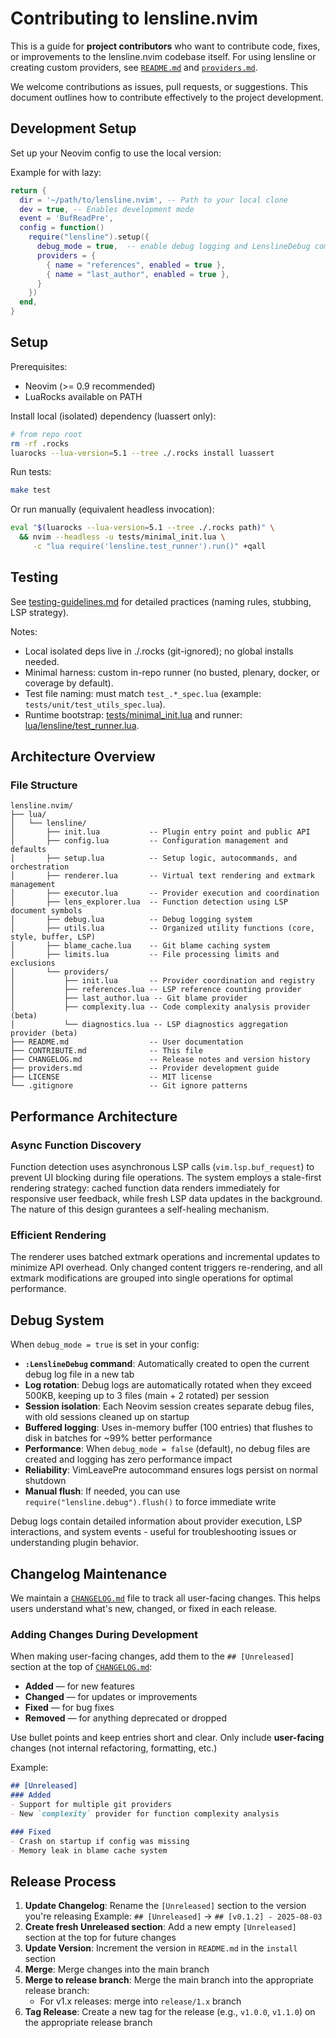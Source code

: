 # Contributing to lensline.nvim

This is a guide for **project contributors** who want to contribute code, fixes, or improvements to the lensline.nvim codebase itself. For using lensline or creating custom providers, see [`README.md`](README.md) and [`providers.md`](providers.md).

We welcome contributions as issues, pull requests, or suggestions. This document outlines how to contribute effectively to the project development.

## Development Setup

Set up your Neovim config to use the local version:

Example for with lazy:

```lua
return {
  dir = '~/path/to/lensline.nvim', -- Path to your local clone
  dev = true, -- Enables development mode
  event = 'BufReadPre',
  config = function()
    require("lensline").setup({
      debug_mode = true,  -- enable debug logging and LenslineDebug command
      providers = {
        { name = "references", enabled = true },
        { name = "last_author", enabled = true },
      }
    })
  end,
}
```

## Setup

Prerequisites:
- Neovim (>= 0.9 recommended)
- LuaRocks available on PATH

Install local (isolated) dependency (luassert only):
```bash
# from repo root
rm -rf .rocks
luarocks --lua-version=5.1 --tree ./.rocks install luassert
```

Run tests:
```bash
make test
```

Or run manually (equivalent headless invocation):
```bash
eval "$(luarocks --lua-version=5.1 --tree ./.rocks path)" \
  && nvim --headless -u tests/minimal_init.lua \
     -c "lua require('lensline.test_runner').run()" +qall
```

## Testing

See [testing-guidelines.md](testing-guidelines.md:1) for detailed practices (naming rules, stubbing, LSP strategy).

Notes:
- Local isolated deps live in ./.rocks (git-ignored); no global installs needed.
- Minimal harness: custom in-repo runner (no busted, plenary, docker, or coverage by default).
- Test file naming: must match `test_.*_spec.lua` (example: `tests/unit/test_utils_spec.lua`).
- Runtime bootstrap: [tests/minimal_init.lua](tests/minimal_init.lua:1) and runner: [lua/lensline/test_runner.lua](lua/lensline/test_runner.lua:1).

## Architecture Overview

### File Structure

```
lensline.nvim/
├── lua/
│   └── lensline/
│       ├── init.lua           -- Plugin entry point and public API
│       ├── config.lua         -- Configuration management and defaults
│       ├── setup.lua          -- Setup logic, autocommands, and orchestration
│       ├── renderer.lua       -- Virtual text rendering and extmark management
│       ├── executor.lua       -- Provider execution and coordination
│       ├── lens_explorer.lua  -- Function detection using LSP document symbols
│       ├── debug.lua          -- Debug logging system
│       ├── utils.lua          -- Organized utility functions (core, style, buffer, LSP)
│       ├── blame_cache.lua    -- Git blame caching system
│       ├── limits.lua         -- File processing limits and exclusions
│       └── providers/
│           ├── init.lua       -- Provider coordination and registry
│           ├── references.lua -- LSP reference counting provider
│           ├── last_author.lua -- Git blame provider
│           ├── complexity.lua -- Code complexity analysis provider (beta)
│           └── diagnostics.lua -- LSP diagnostics aggregation provider (beta)
├── README.md                  -- User documentation
├── CONTRIBUTE.md              -- This file
├── CHANGELOG.md               -- Release notes and version history
├── providers.md               -- Provider development guide
├── LICENSE                    -- MIT license
└── .gitignore                 -- Git ignore patterns
```

## Performance Architecture

### Async Function Discovery
Function detection uses asynchronous LSP calls (`vim.lsp.buf_request`) to prevent UI blocking during file operations. The system employs a stale-first rendering strategy: cached function data renders immediately for responsive user feedback, while fresh LSP data updates in the background. The nature of this design gurantees a self-healing mechanism.

### Efficient Rendering
The renderer uses batched extmark operations and incremental updates to minimize API overhead. Only changed content triggers re-rendering, and all extmark modifications are grouped into single operations for optimal performance.

## Debug System

When `debug_mode = true` is set in your config:

- **`:LenslineDebug` command**: Automatically created to open the current debug log file in a new tab
- **Log rotation**: Debug logs are automatically rotated when they exceed 500KB, keeping up to 3 files (main + 2 rotated) per session
- **Session isolation**: Each Neovim session creates separate debug files, with old sessions cleaned up on startup
- **Buffered logging**: Uses in-memory buffer (100 entries) that flushes to disk in batches for ~99% better performance
- **Performance**: When `debug_mode = false` (default), no debug files are created and logging has zero performance impact
- **Reliability**: VimLeavePre autocommand ensures logs persist on normal shutdown
- **Manual flush**: If needed, you can use `require("lensline.debug").flush()` to force immediate write 

Debug logs contain detailed information about provider execution, LSP interactions, and system events - useful for troubleshooting issues or understanding plugin behavior.

## Changelog Maintenance

We maintain a [`CHANGELOG.md`](CHANGELOG.md) file to track all user-facing changes. This helps users understand what's new, changed, or fixed in each release.

### Adding Changes During Development

When making user-facing changes, add them to the `## [Unreleased]` section at the top of [`CHANGELOG.md`](CHANGELOG.md):

- **Added** — for new features
- **Changed** — for updates or improvements
- **Fixed** — for bug fixes
- **Removed** — for anything deprecated or dropped

Use bullet points and keep entries short and clear. Only include **user-facing** changes (not internal refactoring, formatting, etc.)

Example:
```markdown
## [Unreleased]
### Added
- Support for multiple git providers
- New `complexity` provider for function complexity analysis

### Fixed
- Crash on startup if config was missing
- Memory leak in blame cache system
```

## Release Process

1. **Update Changelog**: Rename the `[Unreleased]` section to the version you're releasing
   Example: `## [Unreleased]` → `## [v0.1.2] - 2025-08-03`
2. **Create fresh Unreleased section**: Add a new empty `[Unreleased]` section at the top for future changes
3. **Update Version**: Increment the version in `README.md` in the `install` section
4. **Merge**: Merge changes into the main branch
5. **Merge to release branch**: Merge the main branch into the appropriate release branch:
   - For v1.x releases: merge into `release/1.x` branch
6. **Tag Release**: Create a new tag for the release (e.g., `v1.0.0`, `v1.1.0`) on the appropriate release branch
